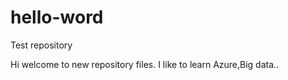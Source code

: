 # hello-word
Test repository


Hi welcome to new repository files.
I like to learn Azure,Big data..
